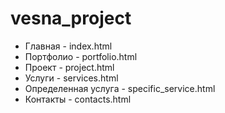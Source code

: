 # vesna_project

- Главная - index.html
- Портфолио - portfolio.html
- Проект - project.html
- Услуги - services.html
- Определенная услуга - specific_service.html
- Контакты - contacts.html

